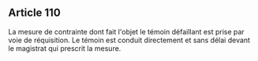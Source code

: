 Article 110
----
La mesure de contrainte dont fait l'objet le témoin défaillant est prise par
voie de réquisition. Le témoin est conduit directement et sans délai devant le
magistrat qui prescrit la mesure.
